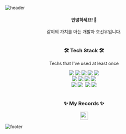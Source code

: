 ![header](https://capsule-render.vercel.app/api?type=waving&color=gradient&height=300&section=header&text=Haron&fontAlignY=40&fontSize=100&desc=&descAlignY=65&animation=twinkling)

<div align="center">
  <h4>안녕하세요! 👋</h4>
  같이의 가치를 아는 개발자 호선우입니다.
  <br /><br />
  <h3 align="center">🛠 Tech Stack 🛠</h3>
  <p align="center"> Techs that I've used at least once </p>

  <div class="stack">
  <a href="#"><img src="https://img.shields.io/badge/Java-007396?style=flat&logo=Java&logoColor=#007396"/></a>
  <a href="#"><img src="https://img.shields.io/badge/JavaScript-F7DF1E?style=flat&logo=JavaScript&logoColor=black"/></a>
  <a href="#"><img src="https://img.shields.io/badge/Python-3766AB?style=flat&logo=Python&logoColor=white"/></a>
  <a href="#"><img src="https://img.shields.io/badge/HTML5-E34F26?style=flat&logo=HTML5&logoColor=white"/></a>
  <a href="#"><img src="https://img.shields.io/badge/CSS3-1572B6?style=flat&logo=CSS3&logoColor=white"/></a>
  <br />
  <a href="#"><img src="https://img.shields.io/badge/Node.js-339933?style=flat&logo=node-dot-js&logoColor=white"/></a>
  <a href="#"><img src="https://img.shields.io/badge/GraphQL-E10098?style=flat&logo=graphql&logoColor=white"/></a>
  <a href="#"><img src="https://img.shields.io/badge/APOLLO-311C87?style=flat&logo=apollo-graphql&logoColor=white"/></a>
  <a href="#"><img src="https://img.shields.io/badge/React-61DAFB?style=flat&logo=React&logoColor=white"/></a>
  <br />
  <a href="#"><img src="https://img.shields.io/badge/MySQL-4479A1?style=flat&logo=MySQL&logoColor=white"/></a>
  <a href="#"><img src="https://img.shields.io/badge/PostgreSQL-4169E1?style=flat&logo=PostgreSQL&logoColor=white"/></a>
  <a href="#"><img srcs="https://img.shields.io/badge/Docker-2496ED?style=flat&logo=Docker&logoColor=white"/></a>
  <a href="#"><img src="https://img.shields.io/badge/Git-F05032?style=flat&logo=Git&logoColor=white"/></a>
  <a href="#"><img src="https://img.shields.io/badge/AWS-232F3E?style=flat&logo=amazon-aws&logoColor=white"/></a>
	</div>
 <br />
  <h3>✨ My Records ✨</h3>
  <div class="media">
    <a href="https://velog.io/@haron"><img src="https://img.shields.io/badge/Velog-11B48A?style=flat&logo=Vimeo&logoColor=white" height="25px;"/></a>
  <!-- <a href="#"><img src="https://img.shields.io/badge/Portfolio-444444?style=flat&logo=Notion&logoColor=white" height="25px;"/></a> -->
  </div>

</div>

![footer](https://capsule-render.vercel.app/api?section=footer&type=waving&color=gradient)

